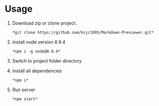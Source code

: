 # Usage

1) Download zip or clone project.

   `*git clone https://github.com/ksjc1995/Markdown-Previewer.git*`

2) Install node version 8.9.4

    `*npm i -g node@8.9.4*`

3) Switch to project folder directory

4) Install all dependencies

    `*npm i*`
    
5) Run server

    `*npm start*`
